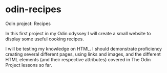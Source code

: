# odin-recipes
Odin project: Recipes

In this first project in my Odin odyssey I will create a small website to display some useful cooking recipes.

I will be testing my knowledge on HTML. I should demonstrate proficiency creating several different pages, using links and images, and the different HTML elements (and their respective attributes) covered in The Odin Project lessons so far.